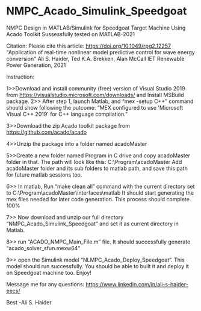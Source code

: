 # NMPC_Acado_Simulink_Speedgoat
NMPC Design in MATLAB/Simulink for Speedgoat Target Machine Using Acado Toolkit 
Sussessfully tested on MATLAB-2021

Citation: Please cite this article:  https://doi.org/10.1049/rpg2.12257
"Application of real-time nonlinear model predictive control for wave energy conversion"
Ali S. Haider, Ted K.A. Brekken, Alan McCall
IET Renewable Power Generation, 2021


Instruction:

1>>Download and install community (free) version of Visual Studio 2019 from https://visualstudio.microsoft.com/downloads/ and Install MSBuild package.
2>> After step 1, launch Matlab, and  “mex -setup C++” command should show following the outcome:
“MEX configured to use 'Microsoft Visual C++ 2019' for C++ language compilation.”

3>>Download the zip Acado toolkit package from https://github.com/acado/acado

4>>Unzip the package into a folder named acadoMaster

5>>Create a new folder named Program in C drive and copy acadoMaster folder in that. The path will look like this: C:\Program\acadoMaster
Add acadoMaster folder and its sub folders to matlab path, and save this path for future matlab sessions too.

6>> In matlab, Run “make clean all” command with the current directory set to C:\Program\acadoMaster\interfaces\matlab
It should start generating the mex files needed for later code generation. This process should complete 100%

7>> Now download and unzip our full directory “NMPC_Acado_Simulink_Speedgoat” and set it as current directory in Matlab.

8>> run “ACADO_NMPC_Main_File.m” file. It should successfully generate “acado_solver_sfun.mexw64”

9>> open the Simulink model “NLMPC_Acado_Deploy_Speedgoat”. This model should run successfully. You should be able to built it and deploy it on Speedgoat machine too. 
Enjoy!

Message me for any questions:
https://www.linkedin.com/in/ali-s-haider-eecs/

Best
-Ali S. Haider

